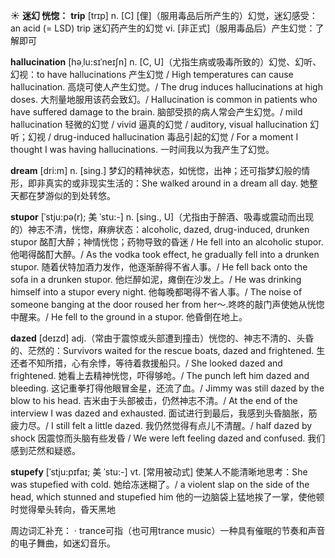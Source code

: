 ☀ <span class="category">**迷幻 恍惚：**</span>
<span class="vocabulary">**trip**</span> [trɪp] 
<span class="definition">n. [C] [俚]（服用毒品后所产生的）幻觉，迷幻感受：</span>an acid (= LSD) trip 迷幻药产生的幻觉 <span class="definition">vi. [非正式]（服用毒品后）产生幻觉：</span>了解即可
           
<span class="vocabulary">**hallucination**</span> [həˌlu:sɪˈneɪʃn]
<span class="definition">n. [C, U]（尤指生病或吸毒所致的）幻觉、幻听、幻视：</span>to have hallucinations 产生幻觉 / High temperatures can cause hallucination. 高烧可使人产生幻觉。/ The drug induces hallucinations at high doses. 大剂量地服用该药会致幻。/ Hallucination is common in patients who have suffered damage to the brain. 脑部受损的病人常会产生幻觉。/ mild hallucination 轻微的幻觉 / vivid 逼真的幻觉 / auditory, visual hallucination 幻听；幻视 / drug-induced hallucination 毒品引起的幻觉 / For a moment I thought I was having hallucinations. 一时间我以为我产生了幻觉。

<span class="vocabulary">**dream**</span> [dri:m] 
<span class="definition">n. [sing.] 梦幻的精神状态，如恍惚，出神；还可指梦幻般的情形，即非真实的或非现实生活的：</span>She walked around in a dream all day. 她整天都在梦游似的到处转悠。
           
<span class="vocabulary">**stupor**</span> [ˈstju:pə(r); 美 ˈstu:-]
<span class="definition">n. [sing., U]（尤指由于醉酒、吸毒或震动而出现的）神志不清，恍惚，麻痹状态：</span>alcoholic, dazed, drug-induced, drunken stupor 酩酊大醉；神情恍惚；药物导致的昏迷 / He fell into an alcoholic stupor. 他喝得酩酊大醉。/ As the vodka took effect, he gradually fell into a drunken stupor. 随着伏特加酒力发作，他逐渐醉得不省人事。/ He fell back onto the sofa in a drunken stupor. 他烂醉如泥，瘫倒在沙发上。/ He was drinking himself into a stupor every night. 他每晚都喝得不省人事。/ The noise of someone banging at the door roused her from her～.咚咚的敲门声使她从恍惚中醒来。/ He fell to the ground in a stupor. 他昏倒在地上。

<span class="vocabulary">**dazed**</span> [deɪzd]
<span class="definition">adj.（常由于震惊或头部遭到撞击）恍惚的、神志不清的、头昏的、茫然的：</span>Survivors waited for the rescue boats, dazed and frightened. 生还者不知所措，心有余悸，等待着救援船只。/ She looked dazed and frightened. 她看上去精神恍惚，吓得够呛。/ The punch left him dazed and bleeding. 这记重拳打得他眼冒金星，还流了血。/ Jimmy was still dazed by the blow to his head. 吉米由于头部被击，仍然神志不清。/ At the end of the interview I was dazed and exhausted. 面试进行到最后，我感到头昏脑胀，筋疲力尽。/ I still felt a little dazed. 我仍然觉得有点儿不清醒。/ half dazed by shock 因震惊而头脑有些发昏 / We were left feeling dazed and confused. 我们感到茫然和疑惑。
           
<span class="vocabulary">**stupefy**</span> [ˈstju:pɪfaɪ; 美 ˈstu:-]
<span class="definition">vt. [常用被动式] 使某人不能清晰地思考：</span>She was stupefied with cold. 她给冻迷糊了。/ a violent slap on the side of the head, which stunned and stupefied him 他的一边脑袋上猛地挨了一掌，使他顿时觉得晕头转向，昏天黑地

周边词汇补充：
· trance可指（也可用trance music）一种具有催眠的节奏和声音的电子舞曲，如迷幻音乐。